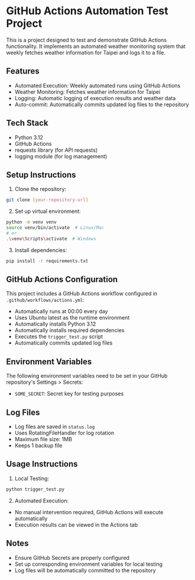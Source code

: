 # GitHub Actions Automation Test Project

This is a project designed to test and demonstrate GitHub Actions functionality. It implements an automated weather monitoring system that weekly fetches weather information for Taipei and logs it to a file.

## Features

- Automated Execution: Weekly automated runs using GitHub Actions
- Weather Monitoring: Fetches weather information for Taipei
- Logging: Automatic logging of execution results and weather data
- Auto-commit: Automatically commits updated log files to the repository

## Tech Stack

- Python 3.12
- GitHub Actions
- requests library (for API requests)
- logging module (for log management)

## Setup Instructions

1. Clone the repository:

```bash
git clone [your-repository-url]
```

2. Set up virtual environment:

```bash
python -m venv venv
source venv/bin/activate  # Linux/Mac
# or
.\venv\Scripts\activate  # Windows
```

3. Install dependencies:

```bash
pip install -r requirements.txt
```

## GitHub Actions Configuration

This project includes a GitHub Actions workflow configured in `.github/workflows/actions.yml`:

- Automatically runs at 00:00 every day
- Uses Ubuntu latest as the runtime environment
- Automatically installs Python 3.12
- Automatically installs required dependencies
- Executes the `trigger_test.py` script
- Automatically commits updated log files

## Environment Variables

The following environment variables need to be set in your GitHub repository's Settings > Secrets:

- `SOME_SECRET`: Secret key for testing purposes

## Log Files

- Log files are saved in `status.log`
- Uses RotatingFileHandler for log rotation
- Maximum file size: 1MB
- Keeps 1 backup file

## Usage Instructions

1. Local Testing:

```bash
python trigger_test.py
```

2. Automated Execution:

- No manual intervention required, GitHub Actions will execute automatically
- Execution results can be viewed in the Actions tab

## Notes

- Ensure GitHub Secrets are properly configured
- Set up corresponding environment variables for local testing
- Log files will be automatically committed to the repository
